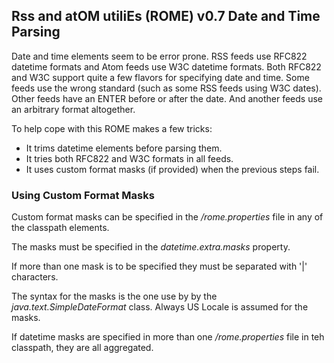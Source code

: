 ## Rss and atOM utiliEs (ROME) v0.7 Date and Time Parsing

Date and time elements seem to be error prone. RSS feeds use RFC822
datetime formats and Atom feeds use W3C datetime formats. Both RFC822
and W3C support quite a few flavors for specifying date and time. Some
feeds use the wrong standard (such as some RSS feeds using W3C dates).
Other feeds have an ENTER before or after the date. And another feeds
use an arbitrary format altogether.

To help cope with this ROME makes a few tricks:

-   It trims datetime elements before parsing them.
-   It tries both RFC822 and W3C formats in all feeds.
-   It uses custom format masks (if provided) when the previous steps
    fail.

### Using Custom Format Masks

Custom format masks can be specified in the */rome.properties* file in
any of the classpath elements.

The masks must be specified in the *datetime.extra.masks* property.

If more than one mask is to be specified they must be separated with
\'\|\' characters.

The syntax for the masks is the one use by by the
*java.text.SimpleDateFormat* class. Always US Locale is assumed for the
masks.

If datetime masks are specified in more than one */rome.properties* file
in teh classpath, they are all aggregated.
